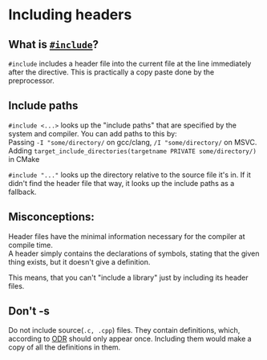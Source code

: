 <!-- alias include -->

# Including headers
## What is [`#include`](https://en.cppreference.com/w/cpp/preprocessor/include)?
`#include` includes a header file into the current file at the line immediately after the directive. This is practically a copy paste done by the preprocessor.

## Include paths
`#include <...>` looks up the "include paths" that are specified by the system and compiler. You can add paths to this by:<br>
Passing `-I "some/directory/` on gcc/clang, `/I "some/directory/` on MSVC.<br>
Adding `target_include_directories(targetname PRIVATE some/directory/)` in CMake

`#include "..."` looks up the directory relative to the source file it's in. If it didn't find the header file that way, it looks up the include paths as a fallback.

## Misconceptions:
Header files have the minimal information necessary for the compiler at compile time.<br>
A header simply contains the declarations of symbols, stating that the given thing exists, but it doesn't give a definition.

This means, that you can't "include a library" just by including its header files.

## Don't -s

Do not include source(`.c, .cpp`) files.
They contain definitions, which, according to [ODR](https://en.cppreference.com/w/cpp/language/definition) should only appear once. Including them would make a copy of all the definitions in them.
